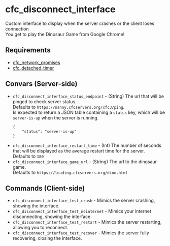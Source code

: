 # cfc_disconnect_interface
Custom interface to display when the server crashes or the client loses connection  
You get to play the Dinosaur Game from Google Chrome!

## Requirements
- [cfc_network_promises](https://github.com/CFC-Servers/cfc_network_promises)
- [cfc_detached_timer](https://github.com/CFC-Servers/cfc_detached_timer)

## Convars (Server-side)
- `cfc_disconnect_interface_status_endpoint` - (String) The url that will be pinged to check server status.  
	Defaults to `https://nanny.cfcservers.org/cfc3/ping`.  
	Is expected to return a JSON table containing a `status` key, which will be `server-is-up` when the server is running.
	```
	{
		"status": "server-is-up"
	}
	```
- `cfc_disconnect_interface_restart_time` - (Int) The number of seconds that will be displayed as the average restart time for the server.  
	Defaults to `180`
- `cfc_disconnect_interface_game_url` - (String) The url to the dinosaur game.  
    Defaults to `https://loading.cfcservers.org/dino.html`

## Commands (Client-side)
- `cfc_disconnect_interface_test_crash` - Mimics the server crashing, showing the interface.
- `cfc_disconnect_interface_test_nointernet` - Mimics your internet disconnecting, showing the interface.
- `cfc_disconnect_interface_test_restart` - Mimics the server restarting, allowing you to reconnect.
- `cfc_disconnect_interface_test_recover` - Mimics the server fully recovering, closing the interface.

